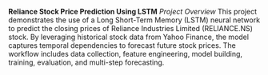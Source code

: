 **Reliance Stock Price Prediction Using LSTM**
*Project Overview*
This project demonstrates the use of a Long Short-Term Memory (LSTM) neural network to predict the closing prices of Reliance Industries Limited (RELIANCE.NS) stock. By leveraging historical stock data from Yahoo Finance, the model captures temporal dependencies to forecast future stock prices. The workflow includes data collection, feature engineering, model building, training, evaluation, and multi-step forecasting.
